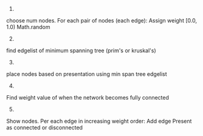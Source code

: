 1)
choose num nodes.
For each pair of nodes (each edge):
    Assign weight [0.0, 1.0)  Math.random

2)
find edgelist of minimum spanning tree (prim's or kruskal's)

3)
place nodes based on presentation using min span tree edgelist

4)
Find weight value of when the network becomes fully connected

5)
Show nodes.
Per each edge in increasing weight order:
    Add edge
    Present as connected or disconnected
